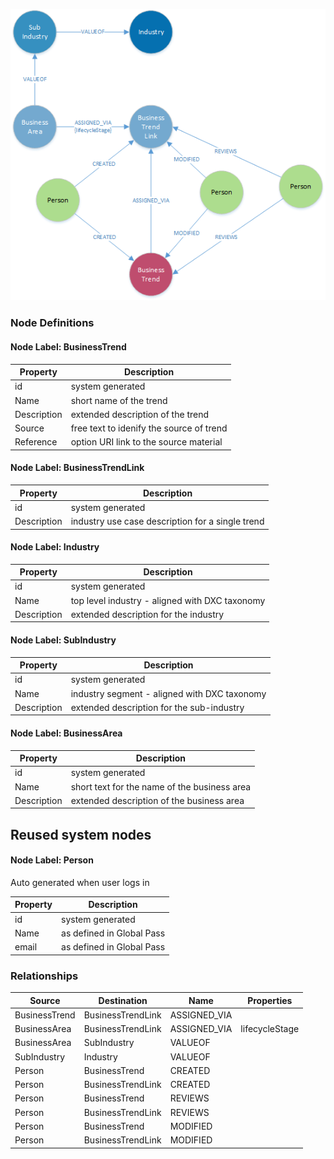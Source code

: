 
![BModel](../images/BusinessTrendModel.png)


### **Node Definitions**

#### Node Label: BusinessTrend

|Property|Description|
|----|----|
|id|system generated
|Name |short name of the trend
|Description | extended description of the trend
|Source | free text to idenify the source of trend 
|Reference | option URI link to the source material


#### Node Label: BusinessTrendLink

|Property|Description|
|----|----|
|id|system generated
|Description | industry use case description for a single trend


#### Node Label: Industry

|Property|Description|
|----|----|
|id|system generated
|Name|top level industry - aligned with DXC taxonomy
|Description | extended description for the industry

#### Node Label: SubIndustry

|Property|Description|
|----|----|
|id|system generated
|Name|industry segment - aligned with DXC taxonomy
|Description | extended description for the sub-industry 

 #### Node Label: BusinessArea

|Property|Description|
|----|----|
|id|system generated
|Name| short text for the name of the business area
|Description | extended description of the business area


## Reused system nodes

#### Node Label: Person

Auto generated when user logs in

|Property|Description|
|----|----|
|id|system generated
|Name|as defined in Global Pass
|email|as defined in Global Pass


### Relationships

|Source|Destination|Name|Properties|
|----|----|----|----|
|BusinessTrend|BusinessTrendLink|ASSIGNED_VIA|
|BusinessArea|BusinessTrendLink|ASSIGNED_VIA|lifecycleStage
|BusinessArea|SubIndustry|VALUEOF
|SubIndustry|Industry|VALUEOF
|Person|BusinessTrend|CREATED
|Person|BusinessTrendLink|CREATED
|Person|BusinessTrend|REVIEWS
|Person|BusinessTrendLink|REVIEWS
|Person|BusinessTrend|MODIFIED
|Person|BusinessTrendLink|MODIFIED